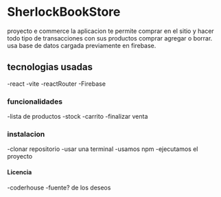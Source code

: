 # SherlockBookStore

proyecto e commerce la aplicacion te permite comprar en el sitio y hacer todo tipo de transacciones con sus productos comprar agregar o borrar.
usa base de datos cargada previamente en firebase.

## tecnologias usadas

-react
-vite
-reactRouter
-Firebase

### funcionalidades

-lista de productos
-stock
-carrito
-finalizar venta

### instalacion

-clonar repositorio
-usar una terminal
-usamos npm 
-ejecutamos el proyecto 

#### Licencia
-coderhouse
-fuente?
de los deseos